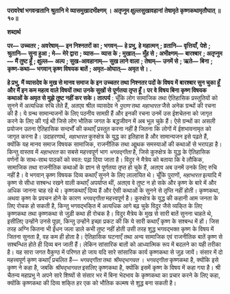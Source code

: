 **परावरेषां भगवन्व्रतानि** **श्रुतानि मे व्यासमुखादभीक्ष्णम् ।** **अतृप्नुम क्षुल्लसुखावहानां** **तेषामृते कृष्णकथामृतौघात् ॥ १०॥** 

**शब्दार्थ** 

**पर—** **उच्चतर** **; अवरेषाम्—** **इन निश्नतरों का** **; भगवन्—** **हे प्रभु, हे महात्मन्** **; व्रतानि—** **वृत्तियाँ, पेशे** **; श्रुतानि—** **सुना हुआ** **; मे—** **मेरे द्वारा** **; व्यास—** **व्यास के** **; मुखात्—** **मुँह से** **; अभीक्ष्णम्—** **बारश्बार** **; अतृप्नुम—** **मैं तुष्ट हूँ** **; क्षुल्ल—** **अल्प** **; सुख-आवहानाम्—** **सुख लाने वाला** **; तेषाम्—** **उनमें से** **; ऋते—** **बिना** **; कृष्ण-कथा—** **भगवान् कृष्ण विषयक बातें** **; अमृत-ओघात्—** **अमृत से।** **.** 

**हे प्रभु, मैं व्यासदेव के मुख से मानव समाज के इन उच्चतर तथा निश्नतर पदों के विषय में** **बारश्बार सुन चुका हूँ और मैं इन कम महत्व वाले विषयों तथा उनके सुखों से पूर्णतया तृप्त हूँ।** **पर वे विषय बिना कृष्ण विषयक कथाओं के अमृत से मुझे तुष्ट नहीं कर सके।** **तात्पर्य** : चूँकि लोग सामाजिक तथा ऐतिहासिक प्रस्तुतियों को सुनने में अत्यधिक रुचि लेते हैं, अतएव श्रील व्यासदेव ने *पुराण* तथा *महाभारत* जैसे अनेक ग्रन्थों की रचना की है। ये ग्रन्थ सामान्यजनों के लिए पठनीय सामग्री हैं और इनकी रचना उनमें उस ईशचेतना को जागृत करने के लिए की गई थी जिसे लोग भौतिक जगत के बद्धजीवन में अब भूल चुके हैं। ऐसे ग्रन्थों का असली प्रयोजन उतना ऐतिहासिक सन्दर्भों की कथाएँ प्रस्तुत करना नहीं है जितना कि लोगों में ईशभावनामृत को जागृत करना है। उदाहरणार्थ, *महाभारत* कुरुक्षेत्र के युद्ध का इतिहास है और सामान्यजन इसे पढ़ते हैं, क्योंकि यह मानव समाज विषयक सामाजिक, राजनीतिक तथा आॢथक समस्याओं की कथाओं से भरापड़ा है। किन्तु वास्तव में *महाभारत* का सबसे महत्त्वपूर्ण भाग *भगवद्गीता* है, जिसे कुरुक्षेत्र के युद्ध के ऐतिहासिक वर्णनों के साथ-साथ पाठकों को स्वत: पढ़ा दिया जाता है। विदुर ने मैत्रेय को बताया कि वे लौकिक, सामाजिक तथा राजनीतिक कथाओं के ज्ञान से पूर्णतया तृप्त हो चुके हैं, अतएव अब उनमें उनके लिए रुचि नहीं है। वे भगवान् कृष्ण विषयक दिव्य कथाएँ सुनने के लिए लालायित थे। चूँकि पुराणों, *महाभारत* इत्यादि में कृष्ण से सीधा सश्बन्ध रखने वाली कथाएँ अपर्याप्त थीं, अतएव वे तुष्ट न हो सके और कृष्ण के बारे में और अधिक जानना चाह रहे थे। कृष्णकथाएँ दिव्य हैं और ऐसी कथाओं के सुनने से तृप्ति नहीं होती। कृष्णकथा, अथवा कृष्ण के प्रवचन होने के कारण *भगवद्गीता* महत्त्वपूर्ण है। कुरुक्षेत्र के युद्ध की कहानी आम जनता के लिए रोचक हो सकती है, किन्तु भगवद्भकि्त में अत्यधिक आगे बढ़ चुके विदुर जैसे व्यकि्त के लिए कृष्णकथा तथा कृष्णकथा से जुड़ी कथा ही रोचक है। विदुर मैत्रेय के मुख से सारी बातें सुनना चाहते थे, इसीलिए उन्होंने उनसे पूछा, किन्तु उन्होंने इच्छा प्रकट की कि ये सारी कथाएँ कृष्ण के सश्बन्ध में हों। जिस तरह अग्नि कितना भी ईंधन जला डाले कभी तुष्ट नहीं होती उसी तरह शुद्ध भगवद्भक्त कृष्ण के विषय में जितना सुनता है, वह कम ही होता है। ऐतिहासिक घटनाएँ तथा अन्य सामाजिक एवं राजनीतिक बातें कृष्ण से सश्बन्धित होते ही दिव्य बन जाती हैं। लेकिन सांसारिक बातों को आध्यात्मिक रूप में बदलने का यही तरीका है। यह सारा जगत वैकुण्ठ में परिणत हो जाय यदि सारे सांसारिक कार्य कृष्णकथा से जुड़ जायें। संसार में दो महत्त्वपूर्ण कृष्ण कथाएँ प्रचलित हैं— *भगवद्गीता* तथा *श्रीमद्भागवत* । *भगवद्गीता*  कृष्णकथा है, क्योंकि इसे कृष्ण ने कहा है, जबकि *श्रीमद्भागवत* इसलिए कृष्णकथा है, क्योंकि इसमें कृष्ण के विषय में कहा गया है। श्री चैतन्य महाप्रभु ने अपने सारे शिष्यों से संसार भर में बिना भेदभाव के कृष्णकथा का प्रचार करने के लिए कहा, क्योंकि कृष्णकथा की दिव्य शकि्त हर एक को भौतिक कल्मष से शुद्ध बना सकती है।  